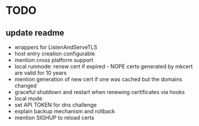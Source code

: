 # TODO

## update readme

- wrappers for ListenAndServeTLS
- host entry creation configurable
- mention cross platform support
- local runmode: renew cert if expired - NOPE certs generated by mkcert are valid for 10 years
- mention generation of new cert if one was cached but the domains changed
- graceful shutdown and restart when renewing certificates via hooks
- local mode
- set API TOKEN for dns challenge
- explain backup mechanism and rollback
- mention SIGHUP to reload certs